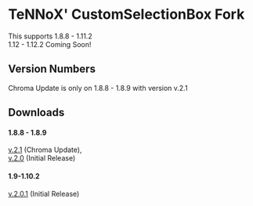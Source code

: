 # TeNNoX' CustomSelectionBox Fork

This supports 1.8.8 - 1.11.2 <br />
1.12 - 1.12.2 Coming Soon! <br />

## Version Numbers
Chroma Update is only on 1.8.8 - 1.8.9 with version v.2.1<br />

## Downloads
#### 1.8.8 - 1.8.9
[v.2.1](https://github.com/shedaniel/CustomSelectionBox-Fork/releases/download/v.2.1/CustomSelectionBox_2.1.jar) (Chroma Update), <br />
[v.2.0](https://github.com/shedaniel/CustomSelectionBox-Fork/releases/download/v.2.0/CustomSelectionBox_1.8.8-1.8.9.jar) (Initial Release)
#### 1.9-1.10.2
[v.2.0.1](https://github.com/shedaniel/CustomSelectionBox-Fork/releases/download/v.2.0/CustomSelectionBox_1.8.8-1.8.9.jar) (Initial Release)

